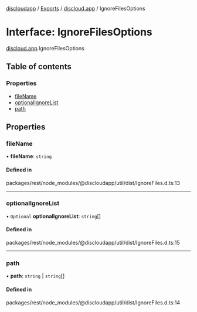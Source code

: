 [discloudapp](../README.md) / [Exports](../modules.md) / [discloud.app](../modules/discloud_app.md) / IgnoreFilesOptions

# Interface: IgnoreFilesOptions

[discloud.app](../modules/discloud_app.md).IgnoreFilesOptions

## Table of contents

### Properties

- [fileName](discloud_app.IgnoreFilesOptions.md#filename)
- [optionalIgnoreList](discloud_app.IgnoreFilesOptions.md#optionalignorelist)
- [path](discloud_app.IgnoreFilesOptions.md#path)

## Properties

### fileName

• **fileName**: `string`

#### Defined in

packages/rest/node_modules/@discloudapp/util/dist/IgnoreFiles.d.ts:13

___

### optionalIgnoreList

• `Optional` **optionalIgnoreList**: `string`[]

#### Defined in

packages/rest/node_modules/@discloudapp/util/dist/IgnoreFiles.d.ts:15

___

### path

• **path**: `string` \| `string`[]

#### Defined in

packages/rest/node_modules/@discloudapp/util/dist/IgnoreFiles.d.ts:14
